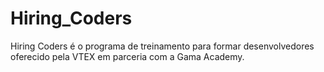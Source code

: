 # Hiring_Coders
 Hiring Coders é o programa de treinamento para formar desenvolvedores oferecido pela VTEX em parceria com a Gama Academy.
